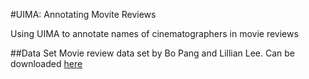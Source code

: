 #UIMA: Annotating Movite Reviews

Using UIMA to annotate names of cinematographers in movie reviews


##Data Set
Movie review data set by Bo Pang and Lillian Lee. Can be downloaded [here](http://www.cs.cornell.edu/People/pabo/movie-review-data/)

